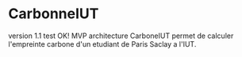 # CarbonneIUT
version 1.1
test OK!
MVP architecture
CarboneIUT permet de calculer l'empreinte carbone d'un etudiant de Paris Saclay a l'IUT.
